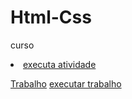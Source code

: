 # Html-Css
 curso

<li>
<a href="https://wesleyhenrique13.github.io/Html-Css/Exercicios/Exe001"> executa atividade </a>

<a href=" https://wesleyhenrique13.github.io/Html-Css/Exercicios/trabalho">Trabalho</a>
<a href="https://wesleyhenrique13.github.io/Html-Css/Execicios/trabalho">executar trabalho</a>
</li>
